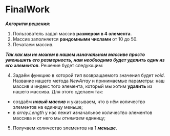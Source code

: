 # FinalWork

**_Алгоритм решения:_**

1. Пользователь задал массив **размером в 4 элемента**.
2. Массив заполняется **рандомными числами** от 10 до 50.
3. Печатаем массив.

**_Так как мы не можем в нашем изначальном массиве просто уменьшить его размерность, нам необходимо будет удалить один из его элементов_**. Решение будет следующим:

4. Задаём функцию в которой тип возвращаемого значения будет *void*. Название нашего метода *NewArray* и принимаемые параметры: наш массив и индекс того элемента, который мы хотим **удалить** из нашего массива. Для этого сделаем так:
* создаём **_новый массив_** и указываем, что в нём количество элементов на единицу меньше;
* в *array.Length* у нас лежит изначальное количество элементов массива и от него мы *отнимаем* единицу; 

5. Получаем количество элементов на 1 **_меньше_**.